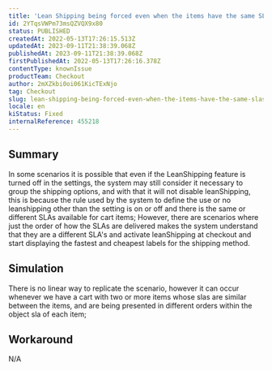 ```yaml
---
title: 'Lean Shipping being forced even when the items have the same SLAs, but in a different ordination'
id: 2YTqsVWPm73msQZVQX9x80
status: PUBLISHED
createdAt: 2022-05-13T17:26:15.513Z
updatedAt: 2023-09-11T21:38:39.068Z
publishedAt: 2023-09-11T21:38:39.068Z
firstPublishedAt: 2022-05-13T17:26:16.378Z
contentType: knownIssue
productTeam: Checkout
author: 2mXZkbi0oi061KicTExNjo
tag: Checkout
slug: lean-shipping-being-forced-even-when-the-items-have-the-same-slas-but-in-a-different-ordination
locale: en
kiStatus: Fixed
internalReference: 455218
---
```


## Summary


In some scenarios it is possible that even if the LeanShipping feature is turned off in the settings, the system may still consider it necessary to group the shipping options, and with that it will not disable leanShipping, this is because the rule used by the system to define the use or no leanshipping other than the setting is on or off and there is the same or different SLAs available for cart items;
However, there are scenarios where just the order of how the SLAs are delivered makes the system understand that they are a different SLA's and activate leanShipping at checkout and start displaying the fastest and cheapest labels for the shipping method.


##

## Simulation


There is no linear way to replicate the scenario, however it can occur whenever we have a cart with two or more items whose slas are similar between the items, and are being presented in different orders within the object sla of each item;


##

## Workaround


N/A





